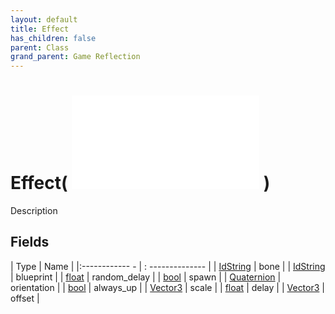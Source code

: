 ```yaml
---
layout: default
title: Effect
has_children: false
parent: Class
grand_parent: Game Reflection
---
```

# Effect( ![ EffectBase ](game-reflection/classes/effect_base.md) )
Description 

## Fields
| Type | Name |
|:------------ - | : -------------- |
| [IdString](game-reflection/components/id_string.md) | bone |
| [IdString](game-reflection/components/id_string.md) | blueprint |
| [float](game-reflection/components/float.md) | random_delay |
| [bool](game-reflection/components/bool.md) | spawn |
| [Quaternion](game-reflection/classes/quaternion.md) | orientation |
| [bool](game-reflection/components/bool.md) | always_up |
| [Vector3](game-reflection/classes/vector3.md) | scale |
| [float](game-reflection/components/float.md) | delay |
| [Vector3](game-reflection/classes/vector3.md) | offset |
